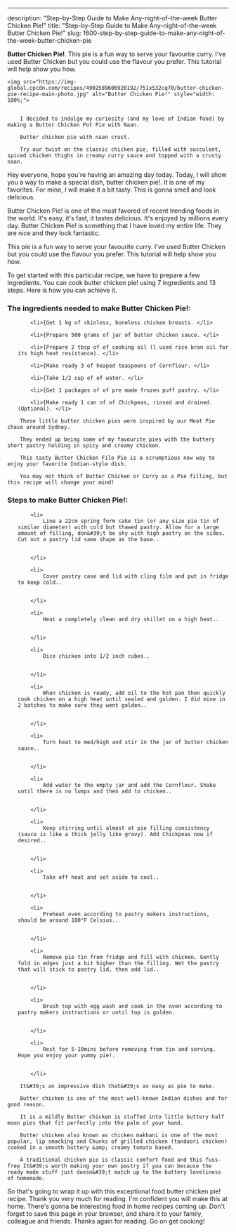 ---
description: "Step-by-Step Guide to Make Any-night-of-the-week Butter Chicken Pie!"
title: "Step-by-Step Guide to Make Any-night-of-the-week Butter Chicken Pie!"
slug: 1600-step-by-step-guide-to-make-any-night-of-the-week-butter-chicken-pie

<p>
	<strong>Butter Chicken Pie!</strong>. 
	This pie is a fun way to serve your favourite curry. I&#39;ve used Butter Chicken but you could use the flavour you prefer. This tutorial will help show you how.
</p>
<p>
	
	<img src="https://img-global.cpcdn.com/recipes/4902589606920192/751x532cq70/butter-chicken-pie-recipe-main-photo.jpg" alt="Butter Chicken Pie!" style="width: 100%;">
	
	
		I decided to indulge my curiosity (and my love of Indian food) by making a Butter Chicken Pot Pie with Naan.
	
		Butter chicken pie with naan crust.
	
		Try our twist on the classic chicken pie, filled with succulent, spiced chicken thighs in creamy curry sauce and topped with a crusty naan.
	
</p>
<p>
	Hey everyone, hope you're having an amazing day today. Today, I will show you a way to make a special dish, butter chicken pie!. It is one of my favorites. For mine, I will make it a bit tasty. This is gonna smell and look delicious.
</p>
	
<p>
	Butter Chicken Pie! is one of the most favored of recent trending foods in the world. It's easy, it's fast, it tastes delicious. It's enjoyed by millions every day. Butter Chicken Pie! is something that I have loved my entire life. They are nice and they look fantastic.
</p>
<p>
	This pie is a fun way to serve your favourite curry. I&#39;ve used Butter Chicken but you could use the flavour you prefer. This tutorial will help show you how.
</p>

<p>
To get started with this particular recipe, we have to prepare a few ingredients. You can cook butter chicken pie! using 7 ingredients and 13 steps. Here is how you can achieve it.
</p>

<h3>The ingredients needed to make Butter Chicken Pie!:</h3>

<ol>
	
		<li>{Get 1 kg of skinless, boneless chicken breasts. </li>
	
		<li>{Prepare 500 grams of jar of butter chicken sauce. </li>
	
		<li>{Prepare 2 tbsp of of cooking oil (l used rice bran oil for its high heat resistance). </li>
	
		<li>{Make ready 3 of heaped teaspoons of Cornflour. </li>
	
		<li>{Take 1/2 cup of of water. </li>
	
		<li>{Get 1 packages of of pre made frozen puff pastry. </li>
	
		<li>{Make ready 1 can of of Chickpeas, rinsed and drained. (Optional). </li>
	
</ol>
<p>
	
		These little butter chicken pies were inspired by our Meat Pie chase around Sydney.
	
		They ended up being some of my favourite pies with the buttery short pastry holding in spicy and creamy chicken.
	
		This tasty Butter Chicken Filo Pie is a scrumptious new way to enjoy your favorite Indian-style dish.
	
		You may not think of Butter Chicken or Curry as a Pie filling, but this recipe will change your mind!
	
</p>

<h3>Steps to make Butter Chicken Pie!:</h3>

<ol>
	
		<li>
			Line a 22cm spring form cake tin (or any size pie tin of similar diameter) with cold but thawed pastry. Allow for a large amount of filling, don&#39;t be shy with high pastry on the sides. Cut out a pastry lid same shape as the base..
			
			
		</li>
	
		<li>
			Cover pastry case and lid with cling film and put in fridge to keep cold..
			
			
		</li>
	
		<li>
			Heat a completely clean and dry skillet on a high heat..
			
			
		</li>
	
		<li>
			Dice chicken into 1/2 inch cubes..
			
			
		</li>
	
		<li>
			When chicken is ready, add oil to the hot pan then quickly cook chicken on a high heat until sealed and golden. I did mine in 2 batches to make sure they went golden..
			
			
		</li>
	
		<li>
			Turn heat to med/high and stir in the jar of butter chicken sauce..
			
			
		</li>
	
		<li>
			Add water to the empty jar and add the Cornflour. Shake until there is no lumps and then add to chicken..
			
			
		</li>
	
		<li>
			Keep stirring until almost at pie filling consistency (sauce is like a thick jelly like gravy). Add Chickpeas now if desired..
			
			
		</li>
	
		<li>
			Take off heat and set aside to cool..
			
			
		</li>
	
		<li>
			Preheat oven according to pastry makers instructions, should be around 180°F Celsius..
			
			
		</li>
	
		<li>
			Remove pie tin from fridge and fill with chicken. Gently fold in edges just a bit higher than the filling. Wet the pastry that will stick to pastry lid, then add lid..
			
			
		</li>
	
		<li>
			Brush top with egg wash and cook in the oven according to pastry makers instructions or until top is golden.
			
			
		</li>
	
		<li>
			Rest for 5-10mins before removing from tin and serving. Hope you enjoy your yummy pie!.
			
			
		</li>
	
</ol>

<p>
	
		It&#39;s an impressive dish that&#39;s as easy as pie to make.
	
		Butter chicken is one of the most well-known Indian dishes and for good reason.
	
		It is a mildly Butter chicken is stuffed into little buttery half moon pies that fit perfectly into the palm of your hand.
	
		Butter chicken also known as chicken makhani is one of the most popular, lip smacking and Chunks of grilled chicken (tandoori chicken) cooked in a smooth buttery &amp; creamy tomato based.
	
		A traditional chicken pie is classic comfort food and this fuss-free It&#39;s worth making your own pastry if you can because the ready made stuff just doesn&#39;t match up to the buttery loveliness of homemade.
	
</p>

<p>
	So that's going to wrap it up with this exceptional food butter chicken pie! recipe. Thank you very much for reading. I'm confident you will make this at home. There's gonna be interesting food in home recipes coming up. Don't forget to save this page in your browser, and share it to your family, colleague and friends. Thanks again for reading. Go on get cooking!
</p>
